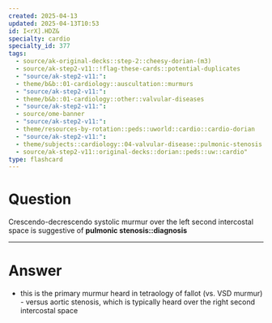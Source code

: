 ```yaml
---
created: 2025-04-13
updated: 2025-04-13T10:53
id: I<rX].HDZ&
specialty: cardio
specialty_id: 377
tags:
  - source/ak-original-decks::step-2::cheesy-dorian-(m3)
  - source/ak-step2-v11::!flag-these-cards::potential-duplicates
  - "source/ak-step2-v11:": 
  - theme/b&b::01-cardiology::auscultation::murmurs
  - "source/ak-step2-v11:": 
  - theme/b&b::01-cardiology::other::valvular-diseases
  - "source/ak-step2-v11:": 
  - source/ome-banner
  - "source/ak-step2-v11:": 
  - theme/resources-by-rotation::peds::uworld::cardio::cardio-dorian
  - "source/ak-step2-v11:": 
  - theme/subjects::cardiology::04-valvular-disease::pulmonic-stenosis
  - source/ak-step2-v11::original-decks::dorian::peds::uw::cardio"
type: flashcard
---
```


# Question
Crescendo-decrescendo systolic murmur over the left second intercostal space is suggestive of **pulmonic stenosis::diagnosis**

---

# Answer
- this is the primary murmur heard in tetraology of fallot (vs. VSD murmur) - versus aortic stenosis, which is typically heard over the right second intercostal space